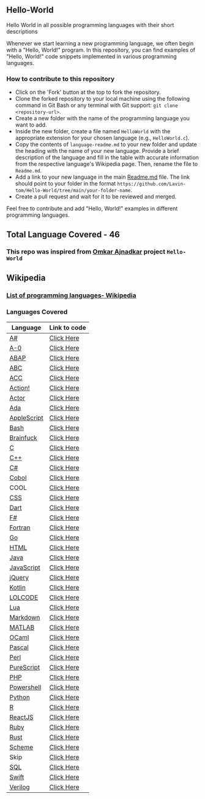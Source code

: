 ## Hello-World
Hello World in all possible programming languages with their short descriptions

Whenever we start learning a new programming language, we often begin with a "Hello, World!" program. In this repository, you can find examples of "Hello, World!" code snippets implemented in various programming languages.

### How to contribute to this repository

- Click on the 'Fork' button at the top to fork the repository.
- Clone the forked repository to your local machine using the following command in Git Bash or any terminal with Git support: `git clone <repository-url>`.
- Create a new folder with the name of the programming language you want to add.
- Inside the new folder, create a file named `HelloWorld` with the appropriate extension for your chosen language (e.g., `HelloWorld.c`).
- Copy the contents of `language-readme.md` to your new folder and update the heading with the name of your new language. Provide a brief description of the language and fill in the table with accurate information from the respective language's Wikipedia page. Then, rename the file to `Readme.md`.
- Add a link to your new language in the main [Readme.md](https://github.com/Lavin-tom/Hello-World/blob/main/Readme.md) file. The link should point to your folder in the format `https://github.com/Lavin-tom/Hello-World/tree/main/your-folder-name`.
- Create a pull request and wait for it to be reviewed and merged.

Feel free to contribute and add "Hello, World!" examples in different programming languages.

## Total Language Covered - 46
### This repo was inspired from [Omkar Ajnadkar](https://github.com/blackbird71SR/Hello-World) project `Hello-World`

## Wikipedia 
### [List of programming languages- Wikipedia](https://en.wikipedia.org/wiki/List_of_programming_languages)

### Languages Covered
|Language|Link to code|
|-|-|
|[A#](https://en.wikipedia.org/wiki/A_Sharp_(.NET))|[Click Here](https://github.com/Lavin-tom/Hello-World/tree/main/A#)|
|[A-0](https://en.wikipedia.org/wiki/A-0_System)|[Click Here](https://github.com/Lavin-tom/Hello-World/tree/main/A-0)|
|[ABAP](https://en.wikipedia.org/wiki/ABAP)|[Click Here](https://github.com/Lavin-tom/Hello-World/tree/main/ABAP)|
|[ABC](https://en.wikipedia.org/wiki/ABC_(programming_language))|[Click Here](https://github.com/Lavin-tom/Hello-World/tree/main/ABC)|
|[ACC](https://en.wikipedia.org/wiki/ACC_(programming_language))|[Click Here](https://github.com/Lavin-tom/Hello-World/tree/main/ACC)|
|[Action!](https://en.wikipedia.org/wiki/Action!_(programming_language))|[Click Here](https://github.com/Lavin-tom/Hello-World/tree/main/Action!)|
|[Actor](https://en.wikipedia.org/wiki/Actor_(programming_language))|[Click Here](https://github.com/Lavin-tom/Hello-World/tree/main/Actor)|
|[Ada](https://en.wikipedia.org/wiki/Ada_(programming_language))|[Click Here](https://github.com/Lavin-tom/Hello-World/tree/main/Ada)|
|[AppleScript](https://en.wikipedia.org/wiki/AppleScript)|[Click Here](https://github.com/Lavin-tom/Hello-World/tree/main/AppleScript)|
|[Bash](https://en.wikipedia.org/wiki/Bash_(Unix_shell))|[Click Here](https://github.com/Lavin-tom/Hello-World/tree/main/Bash)|
|[Brainfuck](https://en.wikipedia.org/wiki/Brainfuck)|[Click Here](https://github.com/Lavin-tom/Hello-World/tree/main/Brainfuck)|
|[C](https://en.wikipedia.org/wiki/C_(programming_language))|[Click Here](https://github.com/Lavin-tom/Hello-World/tree/main/C)|
|[C++](https://en.wikipedia.org/wiki/C%2B%2B)|[Click Here](https://github.com/Lavin-tom/Hello-World/tree/main/C++)|
|[C#](https://en.wikipedia.org/wiki/C_Sharp_(programming_language))|[Click Here](https://github.com/Lavin-tom/Hello-World/tree/main/C#)|
|[Cobol](https://en.wikipedia.org/wiki/COBOL)|[Click Here](https://github.com/Lavin-tom/Hello-World/tree/main/Cobol)|
|COOL|[Click Here](https://github.com/Lavin-tom/Hello-World/tree/main/COOL)|
|[CSS](https://en.wikipedia.org/wiki/CSS)|[Click Here](https://github.com/Lavin-tom/Hello-World/tree/main/CSS)|
|[Dart](https://en.wikipedia.org/wiki/Dart_(programming_language))|[Click Here](https://github.com/Lavin-tom/Hello-World/tree/main/Dart)|
|[F#](https://en.wikipedia.org/wiki/F_Sharp_(programming_language))|[Click Here](https://github.com/Lavin-tom/Hello-World/tree/main/F#)|
|[Fortran](https://en.wikipedia.org/wiki/Fortran)|[Click Here](https://github.com/Lavin-tom/Hello-World/tree/main/Fortran)|
|[Go](https://en.wikipedia.org/wiki/Go_(programming_language))|[Click Here](https://github.com/Lavin-tom/Hello-World/tree/main/Go)|
|[HTML](https://en.wikipedia.org/wiki/HTML)|[Click Here](https://github.com/Lavin-tom/Hello-World/tree/main/HTML)|
|[Java](https://en.wikipedia.org/wiki/Java_(programming_language))|[Click Here](https://github.com/Lavin-tom/Hello-World/tree/main/Java)|
|[JavaScript](https://en.wikipedia.org/wiki/JavaScript)|[Click Here](https://github.com/Lavin-tom/Hello-World/tree/main/JavaScript)|
|[jQuery](https://en.wikipedia.org/wiki/JQuery)|[Click Here](https://github.com/Lavin-tom/Hello-World/tree/main/jQuery)|
|[Kotlin](https://en.wikipedia.org/wiki/Kotlin_(programming_language))|[Click Here](https://github.com/Lavin-tom/Hello-World/tree/main/Kotlin)|
|[LOLCODE](https://en.wikipedia.org/wiki/LOLCODE)|[Click Here](https://github.com/Lavin-tom/Hello-World/tree/main/LOLCODE)|
|[Lua](https://en.wikipedia.org/wiki/Lua_(programming_language))|[Click Here](https://github.com/Lavin-tom/Hello-World/tree/main/Lua)|
|[Markdown](https://en.wikipedia.org/wiki/Markdown)|[Click Here](https://github.com/Lavin-tom/Hello-World/tree/main/Markdown)|
|[MATLAB](https://en.wikipedia.org/wiki/MATLAB)|[Click Here](https://github.com/Lavin-tom/Hello-World/tree/main/Matlab)|
|[OCaml](https://en.wikipedia.org/wiki/OCaml)|[Click Here](https://github.com/Lavin-tom/Hello-World/tree/main/OCaml)|
|[Pascal](https://en.wikipedia.org/wiki/Pascal_(programming_language))|[Click Here](https://github.com/Lavin-tom/Hello-World/tree/main/Pascal)|
|[Perl](https://en.wikipedia.org/wiki/Perl)|[Click Here](https://github.com/Lavin-tom/Hello-World/tree/main/Perl)|
|[PureScript](https://en.wikipedia.org/wiki/PureScript)|[Click Here](https://github.com/Lavin-tom/Hello-World/tree/main/PureScript)|
|[PHP](https://en.wikipedia.org/wiki/PHP)|[Click Here](https://github.com/Lavin-tom/Hello-World/tree/main/PHP)|
|[Powershell](https://en.wikipedia.org/wiki/PowerShell?wprov=sfla1)|[Click Here](https://github.com/Lavin-tom/Hello-World/tree/main/PowerShell)|
|[Python](https://en.wikipedia.org/wiki/Python_(programming_language))|[Click Here](https://github.com/Lavin-tom/Hello-World/tree/main/Python)|
|[R](https://en.wikipedia.org/wiki/R_(programming_language))|[Click Here](https://github.com/Lavin-tom/Hello-World/tree/main/R)|
|[ReactJS](https://en.wikipedia.org/wiki/React_(software))|[Click Here](https://github.com/Lavin-tom/Hello-World/tree/main/ReactJS)|
|[Ruby](https://en.wikipedia.org/wiki/Ruby_(programming_language))|[Click Here](https://github.com/Lavin-tom/Hello-World/tree/main/Ruby)|
|[Rust](https://en.wikipedia.org/wiki/Rust_(programming_language))|[Click Here](https://github.com/Lavin-tom/Hello-World/tree/main/Rust)|
|[Scheme](https://en.wikipedia.org/wiki/Scheme_(programming_language))|[Click Here](https://github.com/Lavin-tom/Hello-World/tree/main/Scheme)|
|Skip|[Click Here](https://github.com/Lavin-tom/Hello-World/tree/main/Skip)|
|[SQL](https://en.wikipedia.org/wiki/SQL)|[Click Here](https://github.com/Lavin-tom/Hello-World/tree/main/SQL)|
|[Swift](https://en.wikipedia.org/wiki/Swift_(programming_language))|[Click Here](https://github.com/Lavin-tom/Hello-World/tree/main/Swift)|
|[Verilog](https://en.wikipedia.org/wiki/Verilog)|[Click Here](https://github.com/Lavin-tom/Hello-World/tree/main/Verilog)|
